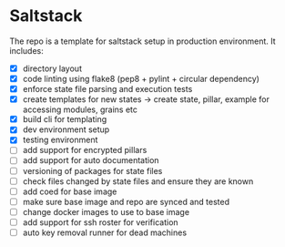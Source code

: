 # Saltstack
The repo is a template for saltstack setup in production environment.
It includes:
- [x] directory layout
- [x] code linting using flake8 (pep8 + pylint + circular dependency)
- [x] enforce state file parsing and execution tests
- [x] create templates for new states -> create state, pillar, example for accessing modules, grains etc
- [x] build cli for templating
- [x] dev environment setup 
- [x] testing environment 
- [ ] add support for encrypted pillars
- [ ] add support for auto documentation
- [ ] versioning of packages for state files
- [ ] check files changed by state files and ensure they are known
- [ ] add coed for base image
- [ ] make sure base image and repo are synced and tested
- [ ] change docker images to use to base image
- [ ] add support for ssh roster for verification
- [ ] auto key removal runner for dead machines
